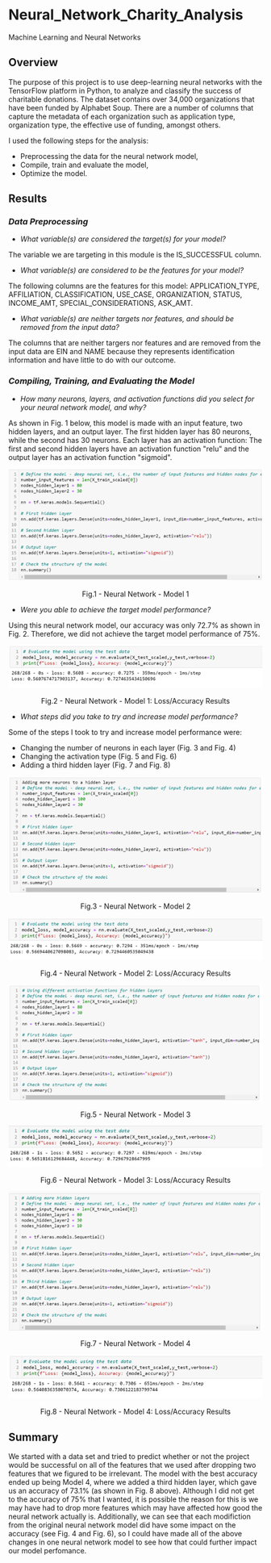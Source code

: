 # Neural_Network_Charity_Analysis
Machine Learning and Neural Networks

## Overview
The purpose of this project is to use deep-learning neural networks with the TensorFlow platform in Python, to analyze and classify the success of charitable donations. The dataset contains over 34,000 organizations that have been funded by Alphabet Soup. There are a number of columns that capture the metadata of each organization such as application type, organization type, the effective use of funding, amongst others. 

I used the following steps for the analysis:
- Preprocessing the data for the neural network model,
- Compile, train and evaluate the model,
- Optimize the model.

## Results

### *Data Preprocessing*
- *What variable(s) are considered the target(s) for your model?*

The variable we are targeting in this module is the IS_SUCCESSFUL column.

- *What variable(s) are considered to be the features for your model?*

The following columns are the features for this model: APPLICATION_TYPE, AFFILIATION, CLASSIFICATION, USE_CASE, ORGANIZATION, STATUS, INCOME_AMT, SPECIAL_CONSIDERATIONS, ASK_AMT.

- *What variable(s) are neither targets nor features, and should be removed from the input data?*

The columns that are neither targers nor features and are removed from the input data are EIN and NAME because they represents identification information and have little to do with our outcome.

### *Compiling, Training, and Evaluating the Model*
- *How many neurons, layers, and activation functions did you select for your neural network model, and why?*

As shown in Fig. 1 below, this model is made with an input feature, two hidden layers, and an output layer. The first hidden layer has 80 neurons, while the second has 30 neurons. Each layer has an activation function: The first and second hidden layers have an activation function "relu" and the output layer has an activation function "sigmoid".

<p align="center">
  <img src="Images/nn_model1.png">
  </p>
<p align = "center">
Fig.1 - Neural Network - Model 1
</p>

- *Were you able to achieve the target model performance?*

Using this neural network model, our accuracy was only 72.7% as shown in Fig. 2. Therefore, we did not achieve the target model performance of 75%. 

<p align="center">
  <img src="Images/nn_model1_lossacc.png">
  </p>
<p align = "center">
Fig.2 - Neural Network - Model 1: Loss/Accuracy Results
</p>


- *What steps did you take to try and increase model performance?*

Some of the steps I took to try and increase model performance were:
- Changing the number of neurons in each layer (Fig. 3 and Fig. 4)
- Changing the activation type (Fig. 5 and Fig. 6) 
- Adding a third hidden layer (Fig. 7 and Fig. 8)

<p align="center">
  <img src="Images/nn_model2.png">
  </p>
<p align = "center">
Fig.3 - Neural Network - Model 2
</p>
<p align="center">
  <img src="Images/nn_model2_lossacc.png">
  </p>
<p align = "center">
Fig.4 - Neural Network - Model 2: Loss/Accuracy Results
</p>


<p align="center">
  <img src="Images/nn_model3.png">
  </p>
<p align = "center">
Fig.5 - Neural Network - Model 3
</p>
<p align="center">
  <img src="Images/nn_model3_lossacc.png">
  </p>
<p align = "center">
Fig.6 - Neural Network - Model 3: Loss/Accuracy Results
</p>


<p align="center">
  <img src="Images/nn_model4.png">
  </p>
<p align = "center">
Fig.7 - Neural Network - Model 4
</p>
<p align="center">
  <img src="Images/nn_model4_lossacc.png">
  </p>
<p align = "center">
Fig.8 - Neural Network - Model 4: Loss/Accuracy Results
</p>


## Summary
We started with a data set and tried to predict whether or not the project would be successful on all of the features that we used after dropping two features that we figured to be irrelevant. The model with the best accuracy ended up being Model 4, where we added a third hidden layer, which gave us an accuracy of 73.1% (as shown in Fig. 8 above). Although I did not get to the accuracy of 75% that I wanted, it is possible the reason for this is we may have had to drop more features which may have affected how good the neural network actually is. Additionally, we can see that each modifiction from the original neural network model did have some impact on the accuracy (see Fig. 4 and Fig. 6), so I could have made all of the above changes in one neural network model to see how that could further impact our model perfomance. 
